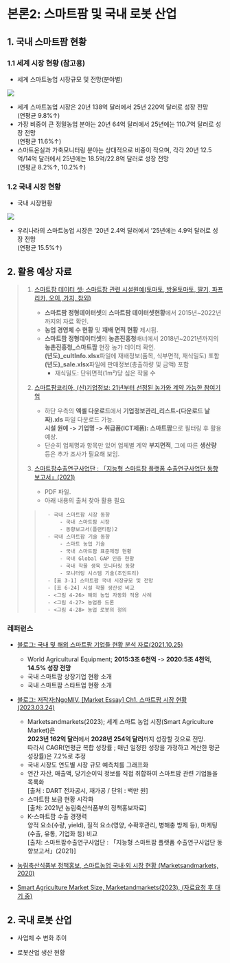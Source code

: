 # 본론2: 스마트팜 및 국내 로봇 산업

## 1. 국내 스마트팜 현황
### 1.1 세계 시장 현황 (참고용)

- 세계 스마트농업 시장규모 및 전망(분야별)

<p aling="center">
    <img src="https://www.mafra.go.kr/sites/home/images/a3/03.png">
</p>

- 세계 스마트농업 시장은 20년 138억 달러에서 25년 220억 달러로 성장 전망 <br> (연평균 9.8%↑)
- 가장 비중이 큰 정밀농업 분야는 20년 64억 달러에서 25년에는 110.7억 달러로 성장 전망 <br> (연평균 11.6%↑)
- 스마트온실과 가축모니터링 분야는 상대적으로 비중이 작으며, 각각 20년 12.5억/14억 달러에서 25년에는 18.5억/22.8억 달러로 성장 전망 <br> (연평균 8.2%↑, 10.2%↑)

### 1.2 국내 시장 현황

- 국내 시장현황

<p aling="center">
    <img src="https://www.mafra.go.kr/sites/home/images/a3/04.png">
</p>

- 우리나라의 스마트농업 시장은 ’20년 2.4억 달러에서 ’25년에는 4.9억 달러로 성장 전망 <br> (연평균 15.5%↑)




## 2. 활용 예상 자료
> 1. [스마트팜 데이터 셋; 스마트팜 관련 시설원예(토마토, 방울토마토, 딸기, 파프리카, 오이, 가지, 참외)](https://data.smartfarmkorea.net/structuredData/dashboard.do?menuId=M06020101)
>       - **스마트팜 정형데이터셋**의 **스마트팜 데이터셋현황**에서  2015년~2022년까지의 자료 확인.  
>       - **농업 경영체 수 현황** 및 **재배 면적 현황** 제시됨. 
>       - **스마트팜 정형데이터셋**의 **농촌진흥청**배너에서  2018년~2021년까지의 **농촌진흥청_스마트팜** 현장 농가 데이터 확인. <br> **(년도)_cultInfo.xlsx**파일에 재배정보(품목, 식부면적, 재식밀도) 포함 <br> **(년도)_sale.xlsx**파일에 판매정보(총출하량 및 금액) 포함
>           - 재식밀도: 단위면적(1m²)당 심은 작물 수
> 2. [스마트팜코리아, (신)기업정보: 21년부터 선정된 농가와 계약 가능한 참여기업](https://www.smartfarmkorea.net/company/companyInfo.do?menuId=M01020210)
>       - 하단 우측의 **엑셀 다운로드**에서 
**기업정보관리_리스트-(다운로드 날짜).xls** 파일 다운로드 가능. <br> **시설 원예 -> 기업명 -> 취급품(ICT제품): 스마트팜**으로 필터링 후 활용 예상.
>       - 단순히 업체명과 항목만 있어 업체별 계약 **부지면적**, 그에 따른 **생산량** 등은 추가 조사가 필요해 보임.
>
> 3. [스마트팜수출연구사업단 : 「지능형 스마트팜 플랫폼 수출연구사업단 동향보고서」(2021)](https://www.kati.net/file/down.do?path=/board/2021/02/&fileName=13-%EC%8A%A4%EB%A7%88%ED%8A%B8%ED%8C%9C+%EC%88%98%EC%B6%9C%EC%97%B0%EA%B5%AC%EC%82%AC%EC%97%85%EB%8B%A8+%EB%8F%99%ED%96%A5%EB%B3%B4%EA%B3%A0%EC%84%9C%284%EC%B0%A8%EB%85%84%EB%8F%84%29.pdf.pdf)
>       - PDF 파일. 
>       - 아래 내용의 출처 찾아 활용 필요
>>       - 국내 스마트팜 시장 동향
>>           - 국내 스마트팜 시장
>>           - 동향보고서(플랜티팜)2
>>       - 국내 스마트팜 기술 동향
>>           - 스마트 농업 기술
>>           - 국내 스마트팜 표준제정 현황
>>           - 국내 Global GAP 인증 현황
>>           - 국내 작물 생육 모니터링 동향
>>           - 모니터링 시스템 기술(조인트리)
>>       - [표 3-1] 스마트팜 국내 시장규모 및 전망
>>       - [표 6-24] 시설 작물 생산성 비교
>>       - <그림 4-26> 해외 농업 자동화 적용 사례
>>       - <그림 4-27> 농업용 드론
>>       - <그림 4-28> 농업 로봇의 정의
>
>
### 레퍼런스
- [블로그: 국내 및 해외 스마트팜 기업들 현황 분석 자료(2021.10.25)](https://dudonvan.tistory.com/entry/%EA%B5%AD%EB%82%B4-%EB%B0%8F-%ED%95%B4%EC%99%B8-%EC%8A%A4%EB%A7%88%ED%8A%B8%ED%8C%9C-%EA%B8%B0%EC%97%85%EB%93%A4-%ED%98%84%ED%99%A9-%EB%B6%84%EC%84%9D-%EC%9E%90%EB%A3%8C)
    - World Agricultural Equipment; **2015:3조 6천억** -> **2020:5조 4천억**, **14.5% 성장 전망**
    - 국내 스마트팜 상장기업 현황 소개
    - 국내 스마트팜 스타트업 현황 소개

- [블로그: 저작자:NgoMIV, [Market Essay] Ch1. 스마트팜 시장 현황 (2023.03.24)](https://blog.naver.com/PostView.naver?blogId=sdfg511&logNo=223054678862&parentCategoryNo=&categoryNo=87&viewDate=&isShowPopularPosts=true&from=search)
    - Marketsandmarkets(2023); 세계 스마트 농업 시장(Smart Agriculture Market)은 <br> **2023년 162억 달러**에서 **2028년 254억 달러**까지 성장할 것으로 전망. <br> 따라서 CAGR(연평균 복합 성장률 ; 매년 일정한 성장을 가정하고 계산한 평균 성장률)은 7.2%로 추정
    - 국내 시장도 연도별 시장 규모 예측치를 그래프화
    - 연간 자산, 매출액, 당기순이익 정보를 직접 취합하여 스마트팜 관련 기업들을 목록화 <br> [출처 : DART 전자공시, 재가공 / 단위 : 백만 원]
    - 스마트팜 보급 현황 시각화 <br> [출처: 2021년 농림축산식품부의 정책홍보자료]
    - K-스마트팜 수출 경쟁력 <br> 양적 요소(수량, yield), 질적 요소(영양, 수확후관리, 병해충 방제 등), 마케팅(수출, 유통, 기업화 등) 비교 <br>
    [출처: 스마트팜수출연구사업단 :  「지능형 스마트팜 플랫폼 수출연구사업단 동향보고서」(2021)]

- [농림축산식품부 정책홍보, 스마트농업 국내·외 시장 현황 (Marketsandmarkets, 2020)](https://www.mafra.go.kr/home/5281/subview.do)
- [Smart Agriculture Market Size, Marketandmarkets(2023), (자료요청 후 대기 중)](https://www.googleadservices.com/pagead/aclk?sa=L&ai=DChcSEwjfqfbjsYSFAxWr5RYFHcy-BkwYABACGgJ0bA&ase=2&gclid=CjwKCAjwkuqvBhAQEiwA65XxQApZ_RjLxlsKfdKuglz_WTrnIjGGbDxEya5YC0c6ce9LFxKMIAxGRBoCO-oQAvD_BwE&ohost=www.google.com&cid=CAESV-D2m98FNxf8DzUmoPCg73k0Wz03Y7AafJufKSKJW0Daqi6VplJy0sYjsDEnbVRaH4HZymRXZGbX00Vwd4V4HS7MJhb2WKIgwJTBRCuu_TcK_UFeUvt9Fg&sig=AOD64_0TGHRKht0vbqhTBFVzepfWoR0shw&q&nis=4&adurl&ved=2ahUKEwiPiu3jsYSFAxUQjVYBHQVJDw8Q0Qx6BAgGEAE)



## 2. 국내 로봇 산업

- 사업체 수 변화 추이

- 로봇산업 생산 현황